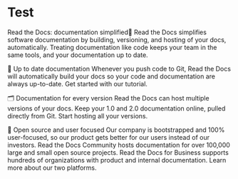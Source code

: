 # Test

Read the Docs: documentation simplified
Read the Docs simplifies software documentation by building, versioning, and hosting of your docs, automatically. Treating documentation like code keeps your team in the same tools, and your documentation up to date.

🔄 Up to date documentation
Whenever you push code to Git, Read the Docs will automatically build your docs so your code and documentation are always up-to-date. Get started with our tutorial.

🗂️ Documentation for every version
Read the Docs can host multiple versions of your docs. Keep your 1.0 and 2.0 documentation online, pulled directly from Git. Start hosting all your versions.

💓 Open source and user focused
Our company is bootstrapped and 100% user-focused, so our product gets better for our users instead of our investors. Read the Docs Community hosts documentation for over 100,000 large and small open source projects. Read the Docs for Business supports hundreds of organizations with product and internal documentation. Learn more about our two platforms.
